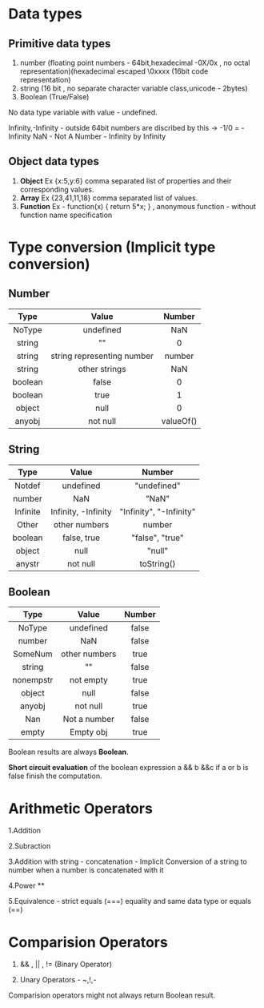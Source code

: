 # Data types

## Primitive  data types

1. number (floating point numbers - 64bit,hexadecimal -0X/0x , no octal representation)(hexadecimal escaped \0xxxx (16bit code representation)
2. string (16 bit , no separate character variable class,unicode - 2bytes)
3. Boolean (True/False)

No data type variable with value - undefined.

Infinity,-Infinity - outside 64bit numbers are discribed by this -> -1/0 = -Infinity
NaN - Not A Number - Infinity by Infinity

## Object data types

1. **Object** Ex {x:5,y:6} comma separated list of properties and their corresponding values.
2. **Array**  Ex {23,41,11,18} comma separated list of values.
3. **Function** Ex - function(x) { return 5*x; } , anonymous function - without function name specification


# Type conversion (Implicit type conversion)
## Number

Type    |  Value                      |  Number
:------:| :-------------------------: | :-------:
NoType  | undefined                   |  NaN
string  | ""                          |  0
string  | string representing number  |  number
string  | other strings               |  NaN
boolean | false                       |  0
boolean | true                        |  1
object  | null                        |  0
anyobj  | not null                    |  valueOf()

## String
Type    | Value               | Number
:------:| :-----------------: |  :----------:
Notdef  | undefined           |  "undefined"
number  | NaN                 |  "NaN"
Infinite| Infinity, -Infinity |  "Infinity", "-Infinity"
Other   | other numbers       |  number
boolean | false, true         |  "false", "true"
object  | null                |  "null"
anystr  | not null            |  toString()

## Boolean

Type   | Value         | Number
:-----:| :-----------: | :------:
NoType | undefined     | false
number | NaN           | false
SomeNum| other numbers | true
string | ""            | false
nonempstr| not empty     | true
object | null          | false
anyobj | not null      | true
Nan    | Not a number  | false
empty  | Empty obj     | true


Boolean results are always **Boolean**.

**Short circuit evaluation** of the boolean expression
a && b &&c
if a or b is false finish the computation.



# Arithmetic Operators
1.Addition

2.Subraction

3.Addition with string - concatenation - Implicit Conversion of a string to number when a number is concatenated with it

4.Power  **

5.Equivalence - strict equals (===) equality and same data type or equals (==)


# Comparision Operators
1. && , || , != (Binary Operator)

2. Unary Operators - ~,!,-

Comparision operators might not always return Boolean result.
